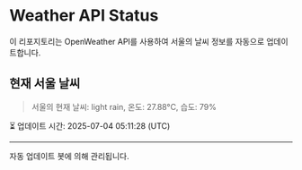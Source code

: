 
# Weather API Status

이 리포지토리는 OpenWeather API를 사용하여 서울의 날씨 정보를 자동으로 업데이트합니다.

## 현재 서울 날씨
> 서울의 현재 날씨: light rain, 온도: 27.88°C, 습도: 79%

⏳ 업데이트 시간: 2025-07-04 05:11:28 (UTC)

---
자동 업데이트 봇에 의해 관리됩니다.
